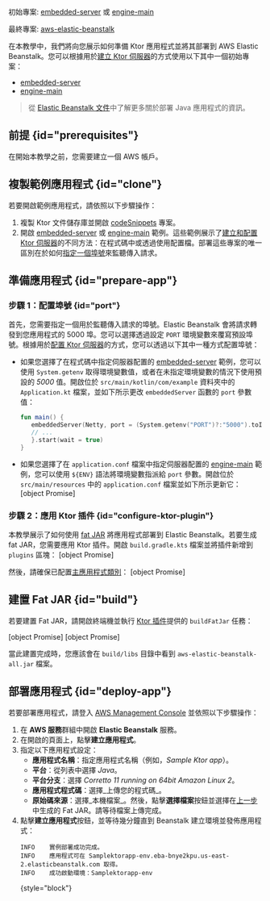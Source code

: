 [//]: # (title: AWS Elastic Beanstalk)

<show-structure for="chapter" depth="2"/>

<tldr>
<p>
<control>初始專案</control>: <a href="https://github.com/ktorio/ktor-documentation/tree/%ktor_version%/codeSnippets/snippets/embedded-server">embedded-server</a> 或 
<a href="https://github.com/ktorio/ktor-documentation/tree/%ktor_version%/codeSnippets/snippets/engine-main">engine-main</a>
</p>
<p>
<control>最終專案</control>: <a href="https://github.com/ktorio/ktor-documentation/tree/%ktor_version%/codeSnippets/snippets/aws-elastic-beanstalk">aws-elastic-beanstalk</a>
</p>
</tldr>

在本教學中，我們將向您展示如何準備 Ktor 應用程式並將其部署到 AWS Elastic Beanstalk。您可以根據用於[建立 Ktor 伺服器](server-create-and-configure.topic)的方式使用以下其中一個初始專案：
* [embedded-server](https://github.com/ktorio/ktor-documentation/tree/%ktor_version%/codeSnippets/snippets/embedded-server)
* [engine-main](https://github.com/ktorio/ktor-documentation/tree/%ktor_version%/codeSnippets/snippets/engine-main)

> 從 [Elastic Beanstalk 文件](https://docs.aws.amazon.com/elasticbeanstalk/latest/dg/create_deploy_Java.html)中了解更多關於部署 Java 應用程式的資訊。

## 前提 {id="prerequisites"}
在開始本教學之前，您需要建立一個 AWS 帳戶。

## 複製範例應用程式 {id="clone"}
若要開啟範例應用程式，請依照以下步驟操作：

1. 複製 Ktor 文件儲存庫並開啟 [codeSnippets](https://github.com/ktorio/ktor-documentation/tree/%ktor_version%/codeSnippets) 專案。
2. 開啟 [embedded-server](https://github.com/ktorio/ktor-documentation/tree/%ktor_version%/codeSnippets/snippets/embedded-server) 或 [engine-main](https://github.com/ktorio/ktor-documentation/tree/%ktor_version%/codeSnippets/snippets/engine-main) 範例。這些範例展示了[建立和配置 Ktor 伺服器](server-create-and-configure.topic)的不同方法：在程式碼中或透過使用配置檔。部署這些專案的唯一區別在於如何[指定一個埠號](#port)來監聽傳入請求。

## 準備應用程式 {id="prepare-app"}

### 步驟 1：配置埠號 {id="port"}

首先，您需要指定一個用於監聽傳入請求的埠號。Elastic Beanstalk 會將請求轉發到您應用程式的 5000 埠。您可以選擇透過設定 `PORT` 環境變數來覆寫預設埠號。根據用於[配置 Ktor 伺服器](server-create-and-configure.topic)的方式，您可以透過以下其中一種方式配置埠號：
* 如果您選擇了在程式碼中指定伺服器配置的 [embedded-server](https://github.com/ktorio/ktor-documentation/tree/%ktor_version%/codeSnippets/snippets/embedded-server) 範例，您可以使用 `System.getenv` 取得環境變數值，或者在未指定環境變數的情況下使用預設的 _5000_ 值。開啟位於 `src/main/kotlin/com/example` 資料夾中的 `Application.kt` 檔案，並如下所示更改 `embeddedServer` 函數的 `port` 參數值：
   ```kotlin
   fun main() {
      embeddedServer(Netty, port = (System.getenv("PORT")?:"5000").toInt()) {
      // ...
      }.start(wait = true)
   }
    ```

* 如果您選擇了在 `application.conf` 檔案中指定伺服器配置的 [engine-main](https://github.com/ktorio/ktor-documentation/tree/%ktor_version%/codeSnippets/snippets/engine-main) 範例，您可以使用 `${ENV}` 語法將環境變數指派給 `port` 參數。開啟位於 `src/main/resources` 中的 `application.conf` 檔案並如下所示更新它：
   [object Promise]

### 步驟 2：應用 Ktor 插件 {id="configure-ktor-plugin"}
本教學展示了如何使用 [fat JAR](server-fatjar.md) 將應用程式部署到 Elastic Beanstalk。若要生成 fat JAR，您需要應用 Ktor 插件。開啟 `build.gradle.kts` 檔案並將插件新增到 `plugins` 區塊：
[object Promise]

然後，請確保已配置[主應用程式類別](server-dependencies.topic#create-entry-point)：
[object Promise]

## 建置 Fat JAR {id="build"}
若要建置 Fat JAR，請開啟終端機並執行 [Ktor 插件](#configure-ktor-plugin)提供的 `buildFatJar` 任務：

<tabs group="os">
<tab title="Linux/macOS" group-key="unix">
[object Promise]
</tab>
<tab title="Windows" group-key="windows">
[object Promise]
</tab>
</tabs>

當此建置完成時，您應該會在 `build/libs` 目錄中看到 `aws-elastic-beanstalk-all.jar` 檔案。

## 部署應用程式 {id="deploy-app"}
若要部署應用程式，請登入 [AWS Management Console](https://aws.amazon.com/console/) 並依照以下步驟操作：
1. 在 **AWS 服務**群組中開啟 **Elastic Beanstalk** 服務。
2. 在開啟的頁面上，點擊**建立應用程式**。
3. 指定以下應用程式設定：
   * **應用程式名稱**：指定應用程式名稱（例如，_Sample Ktor app_）。
   * **平台**：從列表中選擇 _Java_。
   * **平台分支**：選擇 _Corretto 11 running on 64bit Amazon Linux 2_。
   * **應用程式程式碼**：選擇_上傳您的程式碼_。
   * **原始碼來源**：選擇_本機檔案_。然後，點擊**選擇檔案**按鈕並選擇在[上一步](#build)中生成的 Fat JAR。請等待檔案上傳完成。
4. 點擊**建立應用程式**按鈕，並等待幾分鐘直到 Beanstalk 建立環境並發佈應用程式：
   ```
   INFO    實例部署成功完成。
   INFO    應用程式可在 Samplektorapp-env.eba-bnye2kpu.us-east-2.elasticbeanstalk.com 取得。
   INFO    成功啟動環境：Samplektorapp-env
   ```
   {style="block"}
